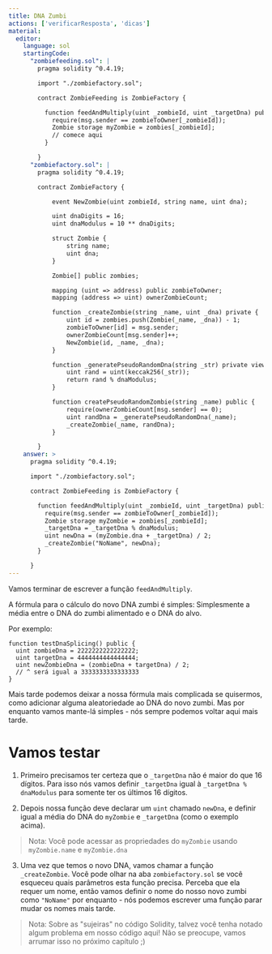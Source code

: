 ```yaml
---
title: DNA Zumbi
actions: ['verificarResposta', 'dicas']
material:
  editor:
    language: sol
    startingCode:
      "zombiefeeding.sol": |
        pragma solidity ^0.4.19;

        import "./zombiefactory.sol";

        contract ZombieFeeding is ZombieFactory {

          function feedAndMultiply(uint _zombieId, uint _targetDna) public {
            require(msg.sender == zombieToOwner[_zombieId]);
            Zombie storage myZombie = zombies[_zombieId];
            // comece aqui
          }

        }
      "zombiefactory.sol": |
        pragma solidity ^0.4.19;

        contract ZombieFactory {

            event NewZombie(uint zombieId, string name, uint dna);

            uint dnaDigits = 16;
            uint dnaModulus = 10 ** dnaDigits;

            struct Zombie {
                string name;
                uint dna;
            }

            Zombie[] public zombies;

            mapping (uint => address) public zombieToOwner;
            mapping (address => uint) ownerZombieCount;

            function _createZombie(string _name, uint _dna) private {
                uint id = zombies.push(Zombie(_name, _dna)) - 1;
                zombieToOwner[id] = msg.sender;
                ownerZombieCount[msg.sender]++;
                NewZombie(id, _name, _dna);
            }

            function _generatePseudoRandomDna(string _str) private view returns (uint) {
                uint rand = uint(keccak256(_str));
                return rand % dnaModulus;
            }

            function createPseudoRandomZombie(string _name) public {
                require(ownerZombieCount[msg.sender] == 0);
                uint randDna = _generatePseudoRandomDna(_name);
                _createZombie(_name, randDna);
            }

        }
    answer: >
      pragma solidity ^0.4.19;

      import "./zombiefactory.sol";

      contract ZombieFeeding is ZombieFactory {

        function feedAndMultiply(uint _zombieId, uint _targetDna) public {
          require(msg.sender == zombieToOwner[_zombieId]);
          Zombie storage myZombie = zombies[_zombieId];
          _targetDna = _targetDna % dnaModulus;
          uint newDna = (myZombie.dna + _targetDna) / 2;
          _createZombie("NoName", newDna);
        }

      }
---
```


Vamos terminar de escrever a função `feedAndMultiply`.

A fórmula para o cálculo do novo DNA zumbi é simples: Simplesmente a média entre o DNA do zumbi alimentado e o DNA do alvo.

Por exemplo:

```
function testDnaSplicing() public {
  uint zombieDna = 2222222222222222;
  uint targetDna = 4444444444444444;
  uint newZombieDna = (zombieDna + targetDna) / 2;
  // ^ será igual a 3333333333333333
}
```

Mais tarde podemos deixar a nossa fórmula mais complicada se quisermos, como adicionar alguma aleatoriedade ao DNA do novo zumbi. Mas por enquanto vamos mante-lá simples - nós sempre podemos voltar aqui mais tarde.

# Vamos testar

1. Primeiro precisamos ter certeza que o `_targetDna` não é maior do que 16 dígitos. Para isso nós vamos definir `_targetDna` igual à `_targetDna % dnaModulus` para somente ter os últimos 16 dígitos.

2. Depois nossa função deve declarar um `uint` chamado `newDna`, e definir igual a média do DNA do `myZombie` e `_targetDna` (como o exemplo acima).

  > Nota: Você pode acessar as propriedades do `myZombie` usando `myZombie.name` e `myZombie.dna`

3. Uma vez que temos o novo DNA, vamos chamar a função `_createZombie`. Você pode olhar na aba `zombiefactory.sol` se você esqueceu quais parâmetros esta função precisa. Perceba que ela requer um nome, então vamos definir o nome do nosso novo zumbi como `"NoName"` por enquanto - nós podemos escrever uma função parar mudar os nomes mais tarde.

> Nota: Sobre as "sujeiras" no código Solidity, talvez você tenha notado algum problema em nosso código aqui! Não se preocupe, vamos arrumar isso no próximo capítulo ;)
